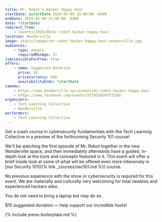```yaml
---
title: Mr. Robot's Hacker Happy Hour
startDate: &startDate 2019-05-09 19:00:00 -0400
endDate: 2019-05-09 21:00:00 -0400
date: *startDate
redirect_from:
    - /events/2019/08/mr-robot-hacker-happy-hour
location: Wonderville
image: static/images/mr-robot-hacker-happy-hour-wonderville.jpg
audiences:
    - type: people
      requiredMinAge: 21
isAccessibleForFree: true
offers:
    - name: Suggested Donation
      price: 10
      priceCurrency: USD
      availabilityEnds: *startDate
sameAs:
    - https://www.wonderville.nyc/events/mr-robot-hacker-happy-hour
    - https://www.facebook.com/events/577952639377320/
organizers:
    - Tech Learning Collective
    - Wonderville
performers:
    - Tech Learning Collective
---
```


Get a crash course in cybersecurity fundamentals with the Tech Learning Collective in a preview of the forthcoming Security 101 course!

We'll be watching the first episode of Mr. Robot together in the new Wonderville space, and then immediately afterwards have a guided, in-depth look at the tools and concepts featured in it. This event will offer a brief inside look at some of what will be offered even more intensively in [our Security 101]({% link _courses/sec101.md %}) course.

No previous experience with the show or cybersecurity is required for this event. We are materially and culturally very welcoming for total newbies and experienced hackers alike.

You do not need to bring a laptop but may do so.

$10 suggested donation — help support our incredible hosts!

{% include press-boilerplate.md %}
